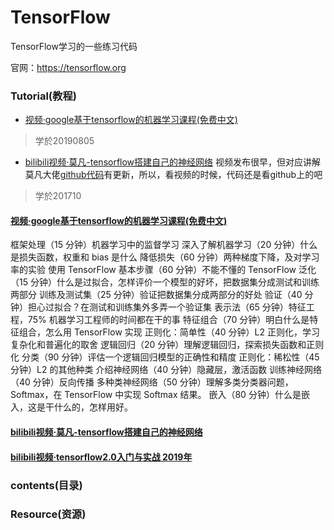 # TensorFlow
TensorFlow学习的一些练习代码

官网：https://tensorflow.org



### Tutorial(教程)

* [视频·google基于tensorflow的机器学习课程(免费中文)](https://developers.google.cn/machine-learning/crash-course/)
>学於20190805

* [bilibili视频·莫凡-tensorflow搭建自己的神经网络](https://www.bilibili.com/video/av16001891?zw)
视频发布很早，但对应讲解莫凡大佬[github代码](https://github.com/MorvanZhou/Tensorflow-Tutorial)有更新，所以，看视频的时候，代码还是看github上的吧
>学於201710


#### [视频·google基于tensorflow的机器学习课程(免费中文)](https://developers.google.cn/machine-learning/crash-course/)

框架处理（15 分钟）机器学习中的监督学习
深入了解机器学习（20 分钟）什么是损失函数，权重和 bias 是什么
降低损失（60 分钟）两种梯度下降，及对学习率的实验
使用 TensorFlow 基本步骤（60 分钟）不能不懂的 TensorFlow
泛化（15 分钟）什么是过拟合，怎样评价一个模型的好坏，把数据集分成测试和训练两部分
训练及测试集（25 分钟）验证把数据集分成两部分的好处
验证（40 分钟）担心过拟合？在测试和训练集外多弄一个验证集
表示法（65 分钟）特征工程，75% 机器学习工程师的时间都在干的事
特征组合（70 分钟）明白什么是特征组合，怎么用 TensorFlow 实现
正则化：简单性（40 分钟）L2 正则化，学习复杂化和普遍化的取舍
逻辑回归（20 分钟）理解逻辑回归，探索损失函数和正则化
分类（90 分钟）评估一个逻辑回归模型的正确性和精度
正则化：稀松性（45 分钟）L2 的其他种类
介绍神经网络（40 分钟）隐藏层，激活函数
训练神经网络（40 分钟）反向传播
多种类神经网络（50 分钟）理解多类分类器问题，Softmax，在 TensorFlow 中实现 Softmax 结果。
嵌入（80 分钟）什么是嵌入，这是干什么的，怎样用好。



#### [bilibili视频·莫凡-tensorflow搭建自己的神经网络](https://www.bilibili.com/video/av16001891?zw)



#### [bilibili视频·tensorflow2.0入门与实战 2019年](https://www.bilibili.com/video/av62215565?from=search&seid=1287497745063342076)


















### contents(目录)


### Resource(资源)


